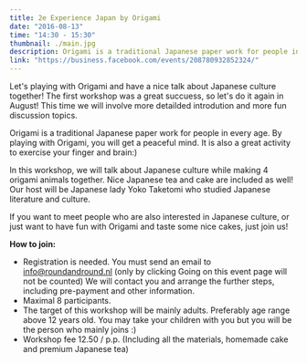 ```yaml
---
title: 2e Experience Japan by Origami
date: "2016-08-13"
time: "14:30 - 15:30"
thumbnail: ./main.jpg
description: Origami is a traditional Japanese paper work for people in every age. By playing with Origami, you will get a peaceful mind. It is also a great activity to exercise your finger and brain:)
link: "https://business.facebook.com/events/208780932852324/"
---
```


Let's playing with Origami and have a nice talk about Japanese culture together! The first workshop was a great succuess, so let's do it again in August! This time we will involve more detailded introdution and more fun discussion topics.

Origami is a traditional Japanese paper work for people in every age. By playing with Origami, you will get a peaceful mind. It is also a great activity to exercise your finger and brain:)

In this workshop, we will talk about Japanese culture while making 4 origami animals together. Nice Japanese tea and cake are included as well! Our host will be Japanese lady Yoko Taketomi who studied Japanese literature and culture.

If you want to meet people who are also interested in Japanese culture, or just want to have fun with Origami and taste some nice cakes, just join us!

**How to join:**
- Registration is needed. You must send an email to info@roundandround.nl (only by clicking Going on this event page will not be counted) We will contact you and arrange the further steps, including pre-payment and other information.
- Maximal 8 participants.
- The target of this workshop will be mainly adults. Preferably age range above 12 years old. You may take your children with you but you will be the person who mainly joins :)
- Workshop fee 12.50 / p.p. (Including all the materials, homemade cake and premium Japanese tea)
